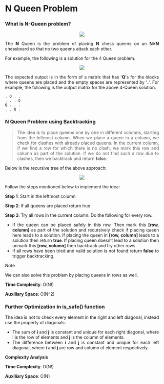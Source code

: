 <div align="justify">

# N Queen Problem

### What is N-Queen problem?

<div align="center">
<img src="https://media.geeksforgeeks.org/wp-content/uploads/20230814111624/N-Queen-Problem.png">
</div>

The __N__ Queen is the problem of placing __N__ chess queens on an __N×N__ chessboard so that no two queens attack each other.

For example, the following is a solution for the 4 Queen problem.

<div align="center">
<img src="https://media.geeksforgeeks.org/wp-content/uploads/20230814111654/Solution-Of-4-Queen-Problem.png">
</div>

The expected output is in the form of a matrix that has '__Q__'s for the blocks where queens are placed and the empty spaces are represented by '__.__'. For example, the following is the output matrix for the above 4-Queen solution.

```
. Q . .
. . . Q 
Q . . .
. . Q . 
```

### N Queen Problem using Backtracking

> The idea is to place queens one by one in different columns, starting from the leftmost column. When we place a queen in a column, we check for clashes with already placed queens. In the current column, if we find a row for which there is no clash, we mark this row and column as part of the solution. If we do not find such a row due to clashes, then we backtrack and return __false__.

Below is the recursive tree of the above approach:

<div align="center">
<img src="https://media.geeksforgeeks.org/wp-content/uploads/20230814111826/Backtracking.png">
</div>

Follow the steps mentioned below to implement the idea:

__Step 1__:  Start in the leftmost column

__Step 2__: If all queens are placed return true

__Step 3__: Try all rows in the current column. Do the following for every row.

- If the queen can be placed safely in this row. Then mark this __[row, column]__ as part of the solution and recursively check if placing queen here leads to a solution. If placing the queen in __[row, column]__ leads to a solution then return __true__. If placing queen doesn’t lead to a solution then unmark this __[row, column]__ then backtrack and try other rows.
- If all rows have been tried and valid solution is not found return __false__ to trigger backtracking.

</div>

> [!NOTE]
> We can also solve this problem by placing queens in rows as well.

<div align="justify">

__Time Complexity__: O(N!)

__Auxiliary Space__: O(N^2)

### Further Optimization in is_safe() function

The idea is not to check every element in the right and left diagonal, instead use the property of diagonals:

- The sum of __i__ and __j__ is constant and unique for each right diagonal, where i is the row of elements and __j__ is the column of elements. 
- The difference between __i__ and __j__ is constant and unique for each left diagonal, where __i__ and __j__ are row and column of element respectively.

__Complexity Analysis__

__Time Complexity__: O(N!)

__Auxiliary Space__: O(N)

</div>